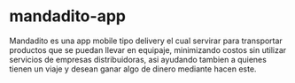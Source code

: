 # mandadito-app
Mandadito es una app mobile tipo delivery el cual servirar para transportar productos que se puedan llevar en equipaje, minimizando costos sin utilizar servicios de empresas distribuidoras, asi ayudando tambien a quienes tienen un viaje y desean ganar algo de dinero mediante hacen este.
